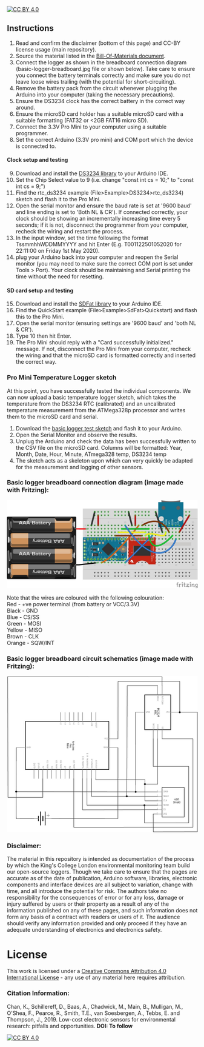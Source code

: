[![CC BY 4.0][cc-by-shield]][cc-by]

## Instructions
1. Read and confirm the disclaimer (bottom of this page) and CC-BY license usage (main repository).
2. Source the material listed in the [Bill-Of-Materials document](https://docs.google.com/spreadsheets/d/1BAKtbqieHCemCTPPsL36uj2QXcKh0NGoTecxeYXc90M).
3. Connect the logger as shown in the breadboard connection diagram (basic-logger-breadboard.jpg file or shown below). Take care to ensure you connect the battery terminals correctly and make sure you do not leave loose wires trailing (with the potential for short-circuiting).
4. Remove the battery pack from the circuit whenever plugging the Arduino into your computer (taking the necessary precautions).
5. Ensure the DS3234 clock has the correct battery in the correct way around.
6. Ensure the microSD card holder has a suitable microSD card with a suitable formatting (FAT32 or <2GB FAT16 micro SD).
7. Connect the 3.3V Pro Mini to your computer using a suitable programmer.
8. Set the correct Arduino (3.3V pro mini) and COM port which the device is connected to.
#### Clock setup and testing
9. Download and install the [DS3234 library](https://github.com/rodan/ds3234) to your Arduino IDE.
10. Set the Chip Select value to 9 (i.e. change "const int cs = 10;" to "const int cs = 9;") 
11. Find the rtc_ds3234 example (File>Example>DS3234>rtc_ds3234) sketch and flash it to the Pro Mini.
12. Open the serial monitor and ensure the baud rate is set at '9600 baud' and line ending is set to 'Both NL & CR'). If connected correctly, your clock should be showing an incrementally increasing time every 5 seconds; if it is not, disconnect the programmer from your computer, recheck the wiring and restart the process.
13. In the input window, set the time following the format TssmmhhWDDMMYYYY and hit Enter (E.g. T001122501052020 for 22:11:00 on Friday 1st May 2020).
14. plug your Arduino back into your computer and reopen the Serial monitor (you may need to make sure the correct COM port is set under Tools > Port). Your clock should be maintaining and Serial printing the time without the need for resetting.

#### SD card setup and testing
15. Download and install the [SDFat library](https://github.com/greiman/SdFat) to your Arduino IDE.
16. Find the QuickStart example (File>Example>SdFat>Quickstart) and flash this to the Pro Mini.
17. Open the serial monitor (ensuring settings are '9600 baud' and 'both NL & CR').
18. Type 10 then hit Enter.
19. The Pro Mini should reply with a "Card successfully initialized." message. If not, disconnect the Pro Mini from your computer, recheck the wiring and that the microSD card is formatted correctly and inserted the correct way.

### Pro Mini Temperature Logger sketch
At this point, you have successfully tested the individual components. We can now upload a basic temperature logger sketch, which takes the temperature from the DS3234 RTC (calibrated) and an uncalibrated temperature measurement from the ATMega328p processor and writes them to the microSD card and serial.
1. Download the [basic logger test sketch](BasicLogger.ino) and flash it to your Arduino.
2. Open the Serial Monitor and observe the results.
3. Unplug the Arduino and check the data has been successfully written to the CSV file on the microSD card. Columns will be formatted:
Year, Month, Date, Hour, Minute, ATmega328 temp, DS3234 temp
4. The sketch acts as a skeleton upon which can very quickly be adapted for the measurement and logging of other sensors.

### Basic logger breadboard connection diagram (image made with Fritzing):

![Basic logger breadboard connection diagram](basic-logger-breadboard.jpg)  

Note that the wires are coloured with the following colouration:  
Red - +ve power terminal (from battery or VCC/3.3V)  
Black - GND  
Blue - CS/SS  
Green - MOSI  
Yellow - MISO  
Brown - CLK  
Orange - SQW/INT  

### Basic logger breadboard circuit schematics (image made with Fritzing):

![Basic ](basic-logger-schematic.jpg)

### Disclaimer: 
The material in this repository is intended as documentation of the process by which the King's College London environmental monitoring team build our open-source loggers. Though we take care to ensure that the pages are accurate as of the date of publication, Arduino software, libraries, electronic components and interface devices are all subject to variation, change with time, and all introduce the potential for risk. The authors take no responsibility for the consequences of error or for any loss, damage or injury suffered by users or their property as a result of any of the information published on any of these pages, and such information does not form any basis of a contract with readers or users of it. The audience should verify any information provided and only proceed if they have an adequate understanding of electronics and electronics safety.

# License
This work is licensed under a [Creative Commons Attribution 4.0 International
License][cc-by] - any use of any material here requires attribution.

### Citation Information:
Chan, K., Schillereff, D., Baas, A., Chadwick, M., Main, B., Mulligan, M., O'Shea, F., Pearce, R., Smith, T.E., van Soesbergen, A., Tebbs, E. and Thompson, J., 2019. Low-cost electronic sensors for environmental research: pitfalls and opportunities. **DOI: To follow**

[![CC BY 4.0][cc-by-image]][cc-by]

[cc-by]: http://creativecommons.org/licenses/by/4.0/
[cc-by-image]: https://i.creativecommons.org/l/by/4.0/88x31.png
[cc-by-shield]: https://img.shields.io/badge/License-CC%20BY%204.0-lightgrey.svg
